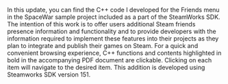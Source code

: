 In this update, you can find the C++ code I developed for the Friends menu in the
SpaceWar sample project included as a part of the SteamWorks SDK.
The intention of this work is to offer users additional Steam friends presence information
and functionality and to provide developers with the information required to implement
these features into their projects as they plan to integrate and publish their games on
Steam.
For a quick and convenient browsing experience, C++ functions and contents highlighted
in bold in the accompanying PDF document are clickable. Clicking on each item will navigate to the desired
item.
This addition is developed using Steamworks SDK version 151.
